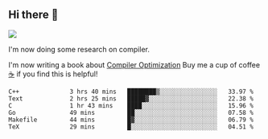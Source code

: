 


<!--
**liusy58/liusy58** is a ✨ _special_ ✨ repository because its `README.md` (this file) appears on your GitHub profile.

Here are some ideas to get you started:

- 🔭 I’m currently working on ...
- 🌱 I’m currently learning ...
- 👯 I’m looking to collaborate on ...
- 🤔 I’m looking for help with ...
- 💬 Ask me about ...
- 📫 How to reach me: ...
- 😄 Pronouns: ...
- ⚡ Fun fact: ...
-->
<!--
![](https://komarev.com/ghpvc/?username=liusy58&color=brightgreen&label=PROFILE+VIEWS)




- 🔭 I’m currently working on my .
- 📫 How to reach me:plz contact me by [email](liusy58@,ail2.sysu.edu.cn) or WeChat(LIUSIYU_58)
- 🏫 I'm an undergraduate in Sun-Yat-sen University majoring in the computer science. Expected to graduate in Spring 2021.
- 👯 I'm now interested in System such as OS, Compiler and Database. 
- 🤔 I’m looking for help with Database System.
-->

## Hi there 👋
![](https://komarev.com/ghpvc/?username=liusy58&color=brightgreen&label=PROFILE+VIEWS)



I'm now doing some research on compiler.

I'm now writing a book about [Compiler Optimization](https://github.com/liusy58/CompilerNotes) Buy me a cup of coffee [☕️](https://user-images.githubusercontent.com/45984215/202376581-4837a283-4812-4063-82bc-cc9c3101d3a5.jpg) if you find this is helpful!


 <!--START_SECTION:waka-->

```text
C++              3 hrs 40 mins   ████████▒░░░░░░░░░░░░░░░░   33.97 %
Text             2 hrs 25 mins   █████▓░░░░░░░░░░░░░░░░░░░   22.38 %
C                1 hr 43 mins    ████░░░░░░░░░░░░░░░░░░░░░   15.96 %
Go               49 mins         ██░░░░░░░░░░░░░░░░░░░░░░░   07.58 %
Makefile         44 mins         █▓░░░░░░░░░░░░░░░░░░░░░░░   06.79 %
TeX              29 mins         █░░░░░░░░░░░░░░░░░░░░░░░░   04.51 %
```

<!--END_SECTION:waka-->
